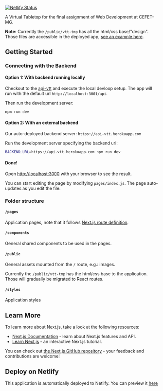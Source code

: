 [![Netlify Status](https://api.netlify.com/api/v1/badges/59c7250f-f817-44c9-9a82-8d2199ce5d8a/deploy-status)](https://app.netlify.com/sites/vtt-beerholders/deploys)

A Virtual Tabletop for the final assignment of Web Development at CEFET-MG.

**Note:** Currently the `/public/vtt-tmp` has all the html/css base/"design". Those files are accessible in the deployed app, [see an example here](https://vtt-beerholders.netlify.app/vtt-tmp/assets/compendium/compendium.html).

## Getting Started

### Connecting with the Backend

#### Option 1: With backend running locally

Checkout to the [api-vtt](https://github.com/beerholders/api-vtt) and execute the local devloop setup. The app will run with the default url `http://localhost:3001/api`.

Then run the development server:

```bash
npm run dev
```

#### Option 2: With an external backend

Our auto-deployed backend server: `https://api-vtt.herokuapp.com`

Run the development server specifying the backend url:

```bash
BACKEND_URL=https://api-vtt.herokuapp.com npm run dev
```

#### Done!

Open [http://localhost:3000](http://localhost:3000) with your browser to see the result.

You can start editing the page by modifying `pages/index.js`. The page auto-updates as you edit the file.

### Folder structure

#### `/pages`

Application pages, note that it follows [Next.js route definition](https://nextjs.org/docs/basic-features/pages).

#### `/components`

General shared components to be used in the pages.

#### `/public`

General assets mounted from the `/` route, e.g.: images.

Currently the `/public/vtt-tmp` has the html/css base to the application. Those will gradually be migrated to React routes.

#### `/styles`

Application styles

## Learn More

To learn more about Next.js, take a look at the following resources:

- [Next.js Documentation](https://nextjs.org/docs) - learn about Next.js features and API.
- [Learn Next.js](https://nextjs.org/learn) - an interactive Next.js tutorial.

You can check out [the Next.js GitHub repository](https://github.com/vercel/next.js/) - your feedback and contributions are welcome!

## Deploy on Netlify

This application is automatically deployed to Netlify. You can preview it [here](https://vtt-beerholders.netlify.app/)
